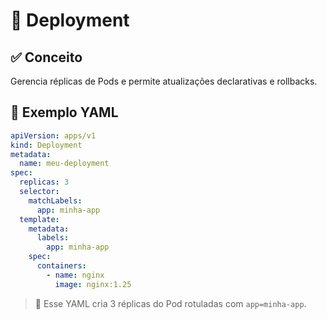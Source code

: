 # 🧱 Deployment

## ✅ Conceito
Gerencia réplicas de Pods e permite atualizações declarativas e rollbacks.

## 📄 Exemplo YAML
```yaml
apiVersion: apps/v1
kind: Deployment
metadata:
  name: meu-deployment
spec:
  replicas: 3
  selector:
    matchLabels:
      app: minha-app
  template:
    metadata:
      labels:
        app: minha-app
    spec:
      containers:
        - name: nginx
          image: nginx:1.25
```
> 🔁 Esse YAML cria 3 réplicas do Pod rotuladas com `app=minha-app`.
